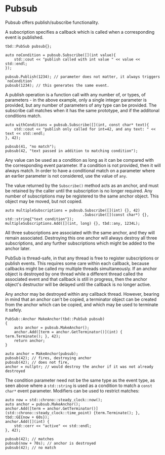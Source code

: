 Pubsub
======

Pubsub offers publish/subscribe functionality.

A subscription specifies a callback which is called when a corresponding event is published.

    tbd::PubSub pubsub{};

    auto noCondition = pubsub.Subscribe([](int value){
        std::cout << "publish called with int value " << value << std::endl;
    });

    pubsub.Publish(1234); // parameter does not matter, it always triggers `noCondition`
    pubsub(1234); // this generates the same event.

A publish operation is a function call with any number of, or types, of parameters - in the above example, only a single integer parameter is provided, but any number of parameters of any type can be provided.  The subscribe call matches when it has the same prototype, and if the additonal conditions match.

    auto withConditions = pubsub.Subscribe([](int, const char* text){
        std::cout << "publish only called for int=42, and any text: " << text << std::endl;
    }, 42);

    pubsub(41, "no match");
    pubsub(42, "text passed in addition to matching condition");

Any value can be used as a condition as long as it can be compared with the corresponding event parameter.  If a condition is not provided, then it will always match.  In order to have a conditional match on a parameter where an earlier parameter is not considered, use the value of `any`.

The value returned by the `Subscribe()` method acts as an anchor, and must be retained by the caller until the subscription is no longer required.  Any number of subscriptions may be registered to the same anchor object.  This object may be moved, but not copied.

    auto multipleSubscriptions = pubsub.Subscribe([](int) {}, 42)
                                       .Subscribe([](const char*) {}, std::string{"text condition"});
    multipleSubscriptions.Add([](int, long) {}, tbd::any, 1234L);

All three subscriptions are associated with the same anchor, and they will remain associated.  Destroying this one anchor will always destroy all three subscriptions, and any further subscriptions which might be added to the anchor later.

PubSub is thread-safe, in that any thread is free to register subscriptions or publish events.  This requires some care within each callback, because callbacks might be called my multiple threads simultaneously.  If an anchor object is destroyed by one thread while a different thread called the associated event and that callback is still in progress, then the anchor object's destructor will be delayed until the callback is no longer active.

Any anchor may be destroyed within any callback thread.  However, bearing in mind that an anchor can't be copied, a terminator object can be created from the anchor which can be copied, and which may be used to terminate it safely.

    PubSub::Anchor MakeAnchor(tbd::PubSub pubsub)
    {
        auto anchor = pubsub.MakeAnchor();
        anchor.Add([term = anchor.GetTerminator()](int) { term.Terminate(); }, 42);
        return anchor;
    }

    auto anchor = MakeAnchor(pubsub);
    pubsub(42); // fires, destroying anchor
    pubsub(42); // does not fire, 
    anchor = nullptr; // would destroy the anchor if it was not already destroyed

The condition parameter need not be the same type as the event type, as seen above where a `std::string` is used as a condition to match a `const char*` event parameter.  Modifiers can be used to restrict matches:

    auto now = std::chrono::steady_clock::now();
    auto anchor = pubsub.MakeAnchor();
    anchor.Add([term = anchor.GetTerminator()](std::chrono::steady_clock::time_point) {term.Terminate(); }, tbd::GE{now + 60s});
    anchor.Add([](int) {
        std::cerr << "active" << std::endl;
    }, 42);

    pubsub(42); // matches
    pubsub(now + 70s); // anchor is destroyed
    pubsub(42); // no match